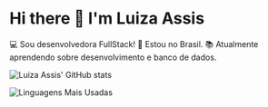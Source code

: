# Hi there 👋 I'm Luiza Assis
:computer: Sou desenvolvedora FullStack!
:house_with_garden: Estou no Brasil.
:books: Atualmente aprendendo sobre desenvolvimento e banco de dados.

![Luiza Assis' GitHub stats](https://github-readme-stats.vercel.app/api?username=LuizaAssiS57&show_icons=true&theme=radical)

![Linguagens Mais Usadas](https://github-readme-stats.vercel.app/api/top-langs/?username=LuizaAssiS57&layout=compact&theme=radical)
